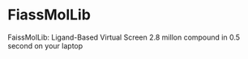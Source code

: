 # FiassMolLib
FaissMolLib: Ligand-Based Virtual Screen 2.8 millon compound in 0.5 second on your laptop
